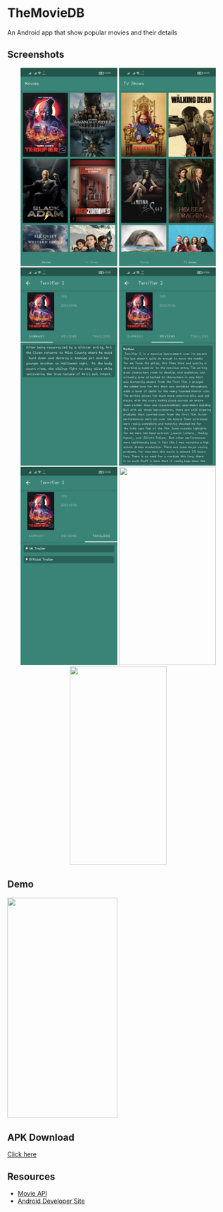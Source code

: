 # TheMovieDB
An Android app that show popular movies and their details

## Screenshots
<p align="center">
  <img src="Screenshots/Mob1.jpg" height="450" width="220">
  <img src="Screenshots/Mob2.jpg" height="450" width="220">
  <img src="Screenshots/Mob3.jpg" height="450" width="220">
  <img src="Screenshots/Mob4.jpg" height="450" width="220">
  <img src="Screenshots/Mob5.jpg" height="450" width="220">
  <img src="Screenshots/Tab1.jpg" height="450" width="220">
  <img src="Screenshots/Tab2.jpg" height="450" width="220">
</p>

## Demo
<p>
  <img src="Screenshots/Vid.m4v" height="500" width="250">
</p>

## APK Download
[Click here](https://drive.google.com/file/d/1S-ihmG-1T9eQ89OtrSjmKUi-PrLMa0js/view?usp=sharing)

## Resources

  - [Movie API](https://www.themoviedb.org/documentation/api)
  - [Android Developer Site](https://developer.android.com)
